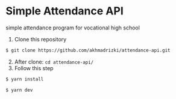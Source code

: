 # Simple Attendance API
simple attendance program for vocational high school

1. Clone this repository
```sh
$ git clone https://github.com/akhmadrizki/attendance-api.git
```
2. After clone: `cd attendance-api/`
3. Follow this step
```sh
$ yarn install
```
```sh
$ yarn dev
```
